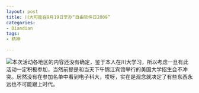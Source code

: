 ```yaml
---
layout: post
title: 川大可能在9月19日举办“自由软件日2009”
categories:
- Diandian
tags:
- 精神

---
```

<img src="http://m1.img.srcdd.com/farm4/d/2012/0627/10/4425DE3D93409810407D259CFAE03186_B500_900_180_180.PNG" />本次活动各地区的内容还没有确定，鉴于本人在川大学习，所以考虑一旦有此活动一定积极参加，当然前提是和当天下午锦江宾馆举行的美国大学招生会不冲突。居然没有在参加名单中看到电子科大，哎呀，实在是观念就决定了有些东西永远也不可能跟上时代。